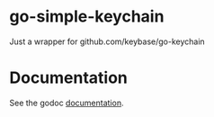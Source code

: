 # go-simple-keychain

Just a wrapper for github.com/keybase/go-keychain

# Documentation

See the godoc [documentation](https://godoc.org/github.com/janeprather/go-simple-keychain/simpleKeychain).
